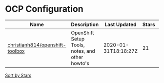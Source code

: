 # OCP Configuration

Name | Description | Last Updated | Stars | Forks
--- | --- | --- | --- | ---
[christianh814/openshift-toolbox](https://github.com/christianh814/openshift-toolbox) | OpenShift Setup Tools, notes, and other howto's | 2020-01-31T18:18:27Z | 21 | 17

[Sort by Stars](OCP%20Configuration.stars.md)